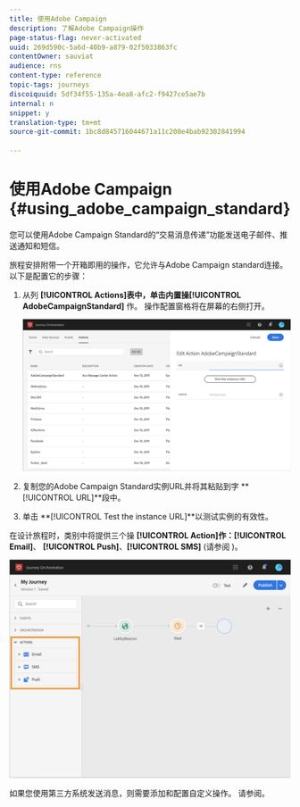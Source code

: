 ```yaml
---
title: 使用Adobe Campaign
description: 了解Adobe Campaign操作
page-status-flag: never-activated
uuid: 269d590c-5a6d-40b9-a879-02f5033863fc
contentOwner: sauviat
audience: rns
content-type: reference
topic-tags: journeys
discoiquuid: 5df34f55-135a-4ea8-afc2-f9427ce5ae7b
internal: n
snippet: y
translation-type: tm+mt
source-git-commit: 1bc8d845716044671a11c200e4bab92302841994

---
```



# 使用Adobe Campaign {#using_adobe_campaign_standard}

您可以使用Adobe Campaign Standard的“交易消息传递”功能发送电子邮件、推送通知和短信。

旅程安排附带一个开箱即用的操作，它允许与Adobe Campaign standard连接。 以下是配置它的步骤：

1. 从列 **[!UICONTROL Actions]**表中，单击内置操**[!UICONTROL AdobeCampaignStandard]** 作。 操作配置窗格将在屏幕的右侧打开。

   ![](../assets/actioncampaign.png)

1. 复制您的Adobe Campaign Standard实例URL并将其粘贴到字 **[!UICONTROL URL]**段中。

1. 单击 **[!UICONTROL Test the instance URL]**以测试实例的有效性。

在设计旅程时，类别中将提供三个操 **[!UICONTROL Action]**作：**[!UICONTROL Email]**、 **[!UICONTROL Push]**、**[!UICONTROL SMS]** (请参阅 [](../building-journeys/using-adobe-campaign-actions.md))。

![](../assets/journey58.png)

如果您使用第三方系统发送消息，则需要添加和配置自定义操作。 请参阅[](../action/about-custom-action-configuration.md)。

